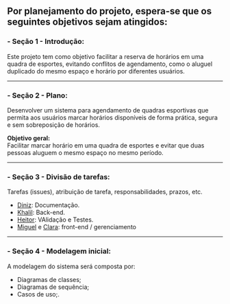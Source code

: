 ## Por planejamento do projeto, espera-se que os seguintes objetivos sejam atingidos:

### - Seção 1 - Introdução:
Este projeto tem como objetivo facilitar a reserva de horários em uma quadra de esportes, evitando conflitos de agendamento, como o aluguel duplicado do mesmo espaço e horário por diferentes usuários.

---

### - Seção 2 - Plano:
Desenvolver um sistema para agendamento de quadras esportivas que permita aos usuários marcar horários disponíveis de forma prática, segura e sem sobreposição de horários.

**Objetivo geral:**  
Facilitar marcar horário em uma quadra de esportes e evitar que duas pessoas aluguem o mesmo espaço no mesmo período.

---

### - Seção 3 - Divisão de tarefas:
Tarefas (issues), atribuição de tarefa, responsabilidades, prazos, etc.

- [Diniz](https://github.com/dinizanjos-username): Documentação.  
- [Khalil](https://github.com/Khalielly-username): Back-end.  
- [Heitor](https://github.com/Heitortxl-username): VAlidação e Testes.  
- [Miguel](https://github.com/miguelccs10-username) e [Clara](https://github.com/claraleones-username): front-end / gerenciamento

---

### - Seção 4 - Modelagem inicial:
A modelagem do sistema será composta por:
- Diagramas de classes;
- Diagramas de sequência;
- Casos de uso;.
